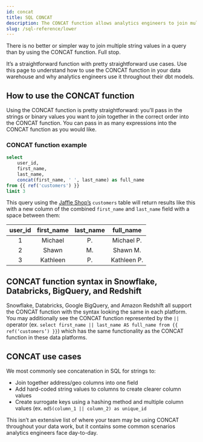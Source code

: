 ```yaml
---
id: concat
title: SQL CONCAT
description: The CONCAT function allows analytics engineers to join multiple string values in a query.
slug: /sql-reference/lower
---
```


<head>
    <title>Working with the SQL CONCAT</title>
</head>

There is no better or simpler way to join multiple string values in a query than by using the CONCAT function. Full stop.

It’s a straightforward function with pretty straightforward use cases. Use this page to understand how to use the CONCAT function in your data warehouse and why analytics engineers use it throughout their dbt models.

## How to use the CONCAT function

Using the CONCAT function is pretty straightforward: you’ll pass in the strings or binary values you want to join together in the correct order into the CONCAT function. You can pass in as many expressions into the CONCAT function as you would like.

### CONCAT function example

```sql
select
	user_id,
	first_name,
	last_name,
	concat(first_name, ' ', last_name) as full_name
from {{ ref('customers') }}
limit 3
```

This query using the [Jaffle Shop’s](https://github.com/dbt-labs/jaffle_shop) `customers` table will return results like this with a new column of the combined `first_name` and `last_name` field with a space between them:

| user_id | first_name | last_name | full_name |
|:---:|:---:|:---:|:---:|
| 1 | Michael | P. | Michael P. |
| 2 | Shawn | M. | Shawn M. |
| 3 | Kathleen | P. | Kathleen P. |

## CONCAT function syntax in Snowflake, Databricks, BigQuery, and Redshift

Snowflake, Databricks, Google BigQuery, and Amazon Redshift all support the CONCAT function with the syntax looking the same in each platform. You may additionally see the CONCAT function represented by the `||` operator (ex. `select first_name || last_name AS full_name from {{ ref(‘customers’) }}`) which has the same functionality as the CONCAT function in these data platforms.

## CONCAT use cases

We most commonly see concatenation in SQL for strings to:

- Join together address/geo columns into one field
- Add hard-coded string values to columns to create clearer column values
- Create surrogate keys using a hashing method and multiple column values (ex. `md5(column_1 || column_2) as unique_id`

This isn’t an extensive list of where your team may be using CONCAT throughout your data work, but it contains some common scenarios analytics engineers face day-to-day.
